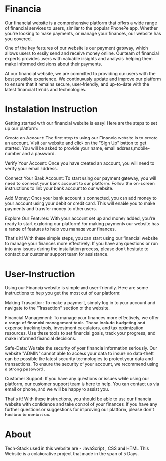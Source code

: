 # Financia

Our financial website is a comprehensive platform that offers a wide range of financial services to users, similar to the popular PhonePe app. Whether you're looking to make payments, or manage your finances, our website has you covered.

One of the key features of our website is our payment gateway, which allows users to easily send and receive money online. Our team of financial experts provides users with valuable insights and analysis, helping them make informed decisions about their payments.

At our financial website, we are committed to providing our users with the best possible experience. We continuously update and improve our platform to ensure that it remains secure, user-friendly, and up-to-date with the latest financial trends and technologies.

# Instalation Instruction

Getting started with our financial website is easy! Here are the steps to set up our platform:

Create an Account: The first step to using our Financia website is to create an account. Visit our website and click on the "Sign Up" button to get started. You will be asked to provide your name, email address,mobile-number and a password.

Verify Your Account: Once you have created an account, you will need to verify your email address.

Connect Your Bank Account: To start using our payment gateway, you will need to connect your bank account to our platform. Follow the on-screen instructions to link your bank account to our website.

Add Money: Once your bank account is connected, you can add money to your account using your debit or credit card. This will enable you to make payments and transfer money to other users.

Explore Our Features: With your account set up and money added, you're ready to start exploring our platform! For making payments our website has a range of features to help you manage your finances.

That's it! With these simple steps, you can start using our financial website to manage your finances more effectively. If you have any questions or run into any issues during the installation process, please don't hesitate to contact our customer support team for assistance.

# User-Instruction

Using our Financia website is simple and user-friendly. Here are some instructions to help you get the most out of our platform:

Making Trasaction: To make a payment, simply log in to your account and navigate to the "Trasaction" section of the website. 

Financial Management: To manage your finances more effectively, we offer a range of financial management tools. These include budgeting and expense tracking tools, investment calculators, and tax optimization resources. Use these tools to set financial goals, track your progress, and make informed financial decisions.

Safe-Data: We take the security of your financia information seriously. Our website "ADMIN" cannot able to access your data to insure no data-theft can be possible the latest security technologies to protect your data and transactions. To ensure the security of your account, we recommend using a strong password .

Customer Support: If you have any questions or issues while using our platform, our customer support team is here to help. You can contact us via email or phone, and we will be happy to assist you.

That's it! With these instructions, you should be able to use our financia website with confidence and take control of your finances. If you have any further questions or suggestions for improving our platform, please don't hesitate to contact us.

# About
Tech-Stack used in this website are - JavaScript , CSS and HTML
This Website is a colaborative project that made in the span of 5 Days.
